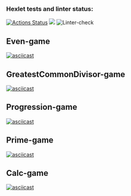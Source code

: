 ### Hexlet tests and linter status:

[![Actions Status](https://github.com/agapovk/frontend-project-lvl1/workflows/hexlet-check/badge.svg)](https://github.com/agapovk/frontend-project-lvl1/actions)
<a href="https://codeclimate.com/github/codeclimate/codeclimate/maintainability"><img src="https://api.codeclimate.com/v1/badges/a99a88d28ad37a79dbf6/maintainability" /></a>
![Linter-check](https://github.com/agapovk/frontend-project-lvl1/actions/workflows/linter-check.yml/badge.svg)

## Even-game

[![asciicast](https://asciinema.org/a/zEQNu6elHXVEkPI4Cp4BwLNEn.svg)](https://asciinema.org/a/zEQNu6elHXVEkPI4Cp4BwLNEn)

## GreatestCommonDivisor-game

[![asciicast](https://asciinema.org/a/PUzUDR9AzW5qxhBfgI5PQjvd6.svg)](https://asciinema.org/a/PUzUDR9AzW5qxhBfgI5PQjvd6)

## Progression-game

[![asciicast](https://asciinema.org/a/n17akDOlPStAOBflSAs4gRysd.svg)](https://asciinema.org/a/n17akDOlPStAOBflSAs4gRysd)

## Prime-game

[![asciicast](https://asciinema.org/a/aWJzDimkbeE4AXVm8gX2lxnvm.svg)](https://asciinema.org/a/aWJzDimkbeE4AXVm8gX2lxnvm)

## Calc-game

[![asciicast](https://asciinema.org/a/wXD6fCC178Hi8AYmgesD6mwcE.svg)](https://asciinema.org/a/wXD6fCC178Hi8AYmgesD6mwcE)
